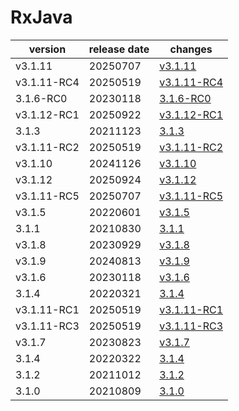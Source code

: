 # RxJava	


|version|release date|changes|
|---|---|---|
|v3.1.11|20250707|[v3.1.11](./v3.1.11-20250707.md)|
|v3.1.11-RC4|20250519|[v3.1.11-RC4](./v3.1.11-RC4-20250519.md)|
|3.1.6-RC0|20230118|[3.1.6-RC0](./3.1.6-RC0-20230118.md)|
|v3.1.12-RC1|20250922|[v3.1.12-RC1](./v3.1.12-RC1-20250922.md)|
|3.1.3|20211123|[3.1.3](./3.1.3-20211123.md)|
|v3.1.11-RC2|20250519|[v3.1.11-RC2](./v3.1.11-RC2-20250519.md)|
|v3.1.10|20241126|[v3.1.10](./v3.1.10-20241126.md)|
|v3.1.12|20250924|[v3.1.12](./v3.1.12-20250924.md)|
|v3.1.11-RC5|20250707|[v3.1.11-RC5](./v3.1.11-RC5-20250707.md)|
|v3.1.5|20220601|[v3.1.5](./v3.1.5-20220601.md)|
|3.1.1|20210830|[3.1.1](./3.1.1-20210830.md)|
|v3.1.8|20230929|[v3.1.8](./v3.1.8-20230929.md)|
|v3.1.9|20240813|[v3.1.9](./v3.1.9-20240813.md)|
|v3.1.6|20230118|[v3.1.6](./v3.1.6-20230118.md)|
|3.1.4|20220321|[3.1.4](./3.1.4-20220321.md)|
|v3.1.11-RC1|20250519|[v3.1.11-RC1](./v3.1.11-RC1-20250519.md)|
|v3.1.11-RC3|20250519|[v3.1.11-RC3](./v3.1.11-RC3-20250519.md)|
|v3.1.7|20230823|[v3.1.7](./v3.1.7-20230823.md)|
|3.1.4|20220322|[3.1.4](./3.1.4-20220322.md)|
|3.1.2|20211012|[3.1.2](./3.1.2-20211012.md)|
|3.1.0|20210809|[3.1.0](./3.1.0-20210809.md)|
